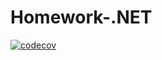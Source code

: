 # Homework-.NET
[![codecov](https://codecov.io/gh/Kapoline/Homework-.NET/branch/2k-205/graph/badge.svg?token=813XQHQBWY)](https://codecov.io/gh/Kapoline/Homework-.NET)

